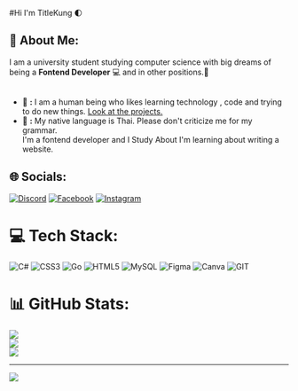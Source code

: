 
#Hi I'm TitleKung 🌓
## 💫 About Me:
I am a university student studying computer science with big dreams of being a **Fontend Developer** 💻 and in other positions.🌟 <br><br> 
- 📌 **:** I am a human being who likes learning technology , code and trying to do new things. [Look at the projects.](https://github.com/TitleKung-01)<br>
- 💬 **:** My native language is Thai. Please don't criticize me for my  grammar.<br>I'm a fontend developer and I Study About I'm learning about writing a website.


## 🌐 Socials:
[![Discord](https://img.shields.io/badge/Discord-%237289DA.svg?logo=discord&logoColor=white)](https://discord.gg/summer.tle) [![Facebook](https://img.shields.io/badge/Facebook-%231877F2.svg?logo=Facebook&logoColor=white)](https://facebook.com/Turngg) [![Instagram](https://img.shields.io/badge/Instagram-%23E4405F.svg?logo=Instagram&logoColor=white)](https://instagram.com/_titleeeeeeeeee) 

# 💻 Tech Stack:
![C#](https://img.shields.io/badge/c%23-%23239120.svg?style=flat&logo=c-sharp&logoColor=white) ![CSS3](https://img.shields.io/badge/css3-%231572B6.svg?style=flat&logo=css3&logoColor=white) ![Go](https://img.shields.io/badge/go-%2300ADD8.svg?style=flat&logo=go&logoColor=white) ![HTML5](https://img.shields.io/badge/html5-%23E34F26.svg?style=flat&logo=html5&logoColor=white) ![MySQL](https://img.shields.io/badge/mysql-%2300f.svg?style=flat&logo=mysql&logoColor=white) 	![Figma](https://img.shields.io/badge/figma-%23F24E1E.svg?style=flat&logo=figma&logoColor=white) ![Canva](https://img.shields.io/badge/Canva-%2300C4CC.svg?style=flat&logo=Canva&logoColor=white) ![GIT](https://img.shields.io/badge/Git-fc6d26?style=flat&logo=git&logoColor=white)
# 📊 GitHub Stats:
![](https://github-readme-stats.vercel.app/api?username=TitleKung-01&theme=highcontrast&hide_border=false&include_all_commits=false&count_private=false)<br/>
![](https://github-readme-streak-stats.herokuapp.com/?user=TitleKung-01&theme=highcontrast&hide_border=false)<br/>
![](https://github-readme-stats.vercel.app/api/top-langs/?username=TitleKung-01&theme=highcontrast&hide_border=false&include_all_commits=false&count_private=false&layout=compact)

---
[![](https://visitcount.itsvg.in/api?id=TitleKung-01&icon=7&color=6)](https://visitcount.itsvg.in)
